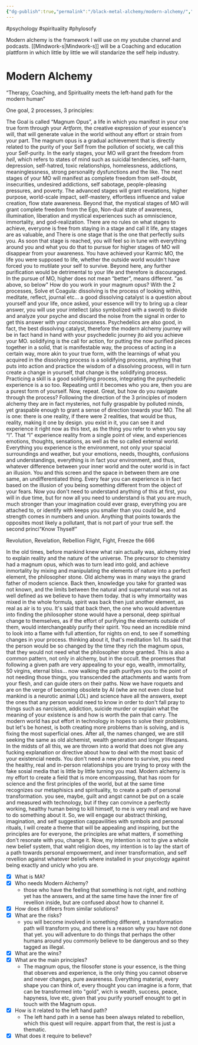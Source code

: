 ```yaml
---
{"dg-publish":true,"permalink":"/black-metal-alchemy/modern-alchemy/","created":"","updated":""}
---
```


#psychology #spirituality #phylosofy 

Modern alchemy is the framework I will use on my youtube channel and podcasts. [[Mindwork-s\|Mindwork-s]] will be a Coaching and education plattform in which little by little we will standarize the self help industry.


# Modern Alchemy
“Therapy, Coaching, and Spirituality meets the left-hand path for the modern human”

One goal, 2 processes, 3 principles:

The Goal is called “Magnum Opus”, a life in which you manifest in your one true form through your *Artform*, the creative expression of your essence's will, that will generate value in the world without any effort or strain from your part. The magnum opus is a gradual achievement that is directly related to the purity of your Self from the pollution of society, we call this your Self-purity.
In the early stages, your MO will grant the freedom from *hell*, which refers to states of mind such as suicidal tendencies, self-harm, depression, self-hatred, toxic relationships, homelessness, addictions, meaninglessness, strong personality dysfunctions and the like.
The next stages of your MO will manifest as complete freedom from self-doubt, insecurities, undesired addictions, self sabotage, people-pleasing pressures, and poverty.
The advanced stages will grant revelations, higher purpose, world-scale impact, self-mastery, effortless influence and value creation, flow state awareness.
Beyond that, the mystical stages of MO will grant complete freedom from the Ego, Non-dual state of awareness, illumination, liberation and mystical experiences such as omniscience, immortality, and god-realization.
There are no rules on what stages to achieve, everyone is free from staying in a stage and call it life, any stages are as valuable, and There is one stage that is the one that perfectly suits you. As soon that stage is reached, you will feel so in tune with everything around you and what you do that to pursue for higher stages of MO will disappear from your awareness. You have achieved your Karmic MO, the life you were supposed to life, whether the outside world wouldn't have forced you to mutilate your self to survive. Beyond here, any further purification would be detrimental to your life and therefore is discouraged. In the pursue of MO, higher does not mean “better”, means different. "as above, so below"
How do you work in your magnum opus? With the 2 processes, Solve et Coagula:
dissolving is the process of looking within, meditate, reflect, journal etc... a good dissolving catalyst is a question about yourself and your life, once asked, your essence will try to bring up a clear answer, you will use your intellect (also symbolized with a sword) to divide and analyze your psyche and discard the noise from the signal in order to get this answer with your consciousness. Psychedelics are also good, in fact, the best dissolving catalyst, therefore the modern alchemy journey will be in fact hand in hand with your psychedelic journey jto aid you achieve your MO.
solidifying is the call for action, for putting the now purified pieces together in a solid, that is manifestable way, the process of acting in a certain way, more akin to your true form, with the learnings of what you acquired in the dissolving process is a solidifying process, anything that puts into action and practice the wisdom of a dissolving process, will in turn create a change in yourself, that change is the solidifying process. Practicing a skill is a good solidifying process, integrating the psychedelic experience is a so too. Repeating until it becomes who you are, then you are a purest form of yourself.
Now, repeat.
Great, but how do you navigate through the process?
Following the direction of the 3 principles of modern alchemy
they are in fact mysteries, not fully graspable by polluted minds, yet graspable enough to grant a sense of direction towards your MO.
The all is one: there is one reality, if there were 2 realities, that would be thus, reality, making it one by design. you exist in it, you can see it and experience it right now as this text, as the thing you refer to when you say “I”. That “I” experience reality from a single point of view, and experiences emotions, thoughts, sensations, as well as the so called external world. Everything you experience is the environment, not only your spacial surroundings and weather, but your emotions, needs, thoughts, confusions and understandings, everything is in fact your environment, and thus, whatever difference between your inner world and the outer world is in fact an illusion. You and this screen and the space in between them are one same, an undifferentiated thing. Every fear you can experience is in fact based on the illusion of you being something different from the object of your fears. Now you don't need to understand anything of this at first, you will in due time, but for now all you need to understand is that you are much, much stronger than your imagination could ever grasp, everything you are attached to, or identify with keeps you smaller than you could be, and strength comes in numbers and union. Anything that points towards the opposites most likely a pollutant, that is not part of your true self.
the second princi“Know Thyself”






Revolution, Revelation, Rebellion 
Flight, Fight, Freeze the 666

In the old times, before mankind knew what rain actually was, alchemy tried to explain reality and the nature of the universe. The precursor to chemistry had a magnum opus, which was to turn lead into gold, and achieve inmortality by mixing and manipulating the elements of nature into a perfect element, the philosopher stone.
Old alchemy was in many ways the grand father of modern science.
Back then, knowledge you take for granted was not known, and the limits between the natural and supernatural was not as well defined as we believe to have them today. that is why immortality was mixed in the whole formula, spirit was back then just another element, as real as air is to you.
It's said that back then, the one who would adventure into finding the philosopher stone would have a personal, deep spiritual change to themselves, as if the effort of purifying the elements outside of them, would interchangeably purify their spirit. You need an incredible mind to look into a flame with full attention, for nights on end, to see if something changes in your process. thinking about it, that's meditation 1o1.
Its said that the person would be so changed by the time they rich the magnum opus, that they would not need what the philosopher stone granted. This is also a common pattern, not only in alchemy, but in the occult. the proemses that following a given path are very appealing to your ego, wealth, immortality, 50 virgins, eternal bliss... now walking the path purifyes you to the point of not needing those things, you transcended the attachments and wants from your flesh, and can guide oters on their paths.
Now we have roquets and are on the verge of becoming obsolete by AI (whe are not even close but mankind is a neurotic animal LOL) and science have all the answers, exept the ones that any person would need to know in order to don't fall pray to things such as narcisism, addiction, suicide murder or explain what the meaning of your existence is and how is worth the pain that carry.
The modern world has put effort in technology in hopes to solve their problems, but let's be honest, is both creating more problems than is solving, and is fixing the most superficial ones. After all, the names changed, we are still seeking the same as old alchemist, wealth generation and longer lifespans.
In the midsts of all this, we are thrown into a world that does not give any fucking explanation or directive about how to deal with the most basic of your existencial needs. You don't need a new phone to survive, you need the healthy, real and in-person relationships you are trying to proxy with the fake sosial media that is little by little turning you mad.
Modern alchemy is my effort to create a field that is more encompassing, that has room for science and the first principles of the world, but at the same time recognizes our metaphisics and spirituality, to create a path of personal transformation.
you see, maybe, guilt and angst cannot be put on a scale and measured with technology, but if they can convince a perfectly working, healthy human being to kill himself, to me is very reall and we have to do something about it.
So, we will engage our abstract thinking, imagination, and self suggestion cappavilities with symbols and personal rituals, I will create a theme that will be appealing and inspiring, but the principles are for everyone, the principles are what matters, if something don't resonate with you, change it.
Now, my intention is not to give a whole new belief system, that waht religion does, my intention is to lay the start of a path towards personal empowerment, and inner transformation, and self revellion against whatever beliefs where installed in your psycology against being exactly and unicly who you are.
- [x] What is MA?
- [x] Who needs Modern Alchemy?
	- those who have the feeling that something is not right, and nothing yet has the answers, and at the same time have the inner fire of revellion inside, but are confused about how to channel it.
- [x] How does it difeers from similar solutions?
- [x] What are the risks?
	- you will become involved in something different, a transformation path will transform you, and there is a reason why you have not done that yet. you will adventure to do things that perhaps the other humans around you commonly believe to be dangerous and so they tagged as illegal. 
- [x] What are the wins?
- [x] What are the main principles?
	- The magnum opus, the filosofer stone is your essence, is the thing that observes and experience, is the only thing you cannot observe and never changes, pure awareness. Everything material, every shape you can think of, every thought you can imagine is a form, that can be transformed into "gold", wich is wealth, success, peace, hapyness, love etc, given that you purify yourself enought to get in touch with the Magnum opus.
- [x] How is it related to the left hand path?
	- The left hand path in a sense has been always related to rebellion, which this quest will require. appart from that, the rest is just a thematic.
- [x] What does it require to believe?